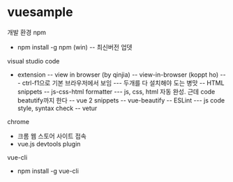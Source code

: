 # vuesample

개발 환경
npm
 - npm install -g npm (win) 
 -- 최신버전 업뎃

 visual studio code
 - extension
 -- view in browser (by qinjia)
 -- view-in-browser (koppt ho)
 --- ctrl-f1으로 기본 브라우저에서 보임
 --- 두개를 다 설치해야 도는 병맛
 -- HTML snippets
 -- js-css-html formatter
 --- js, css, html 자동 완성. 근데 code beatutify까지 한다
 -- vue 2 snippets
 -- vue-beautify
 -- ESLint
 --- js code style, syntax check
 -- vetur

chrome
- 크롬 웹 스토어 사이트 접속
- vue.js devtools plugin

vue-cli
- npm install -g vue-cli